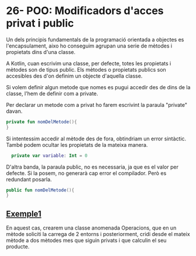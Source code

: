 # 26- POO: Modificadors d'acces privat i public

Un dels principis fundamentals de la programació orientada a objectes es l'encapsulament, aixo ho conseguim agrupan una serie de mètodes i propietats dins d'una classe.

A Kotlin, cuan escrivim una classe, per defecte, totes les propietats i mètodes son de tipus public. Els mètodes o propietats publics son accesibles des d'on definim un objecte d'aquella classe.

Si volem definir algun metode que nomes es pugui accedir des de dins de la classe, l'hem de definir com a private.

Per declarar un metode com a privat ho farem escrivint la paraula "private" davan.

```kotlin
private fun nomDelMetode(){
}
```
Si intentessim accedir al mètode des de fora, obtindriam un error sintàctic. També podem ocultar les propietats de la mateixa manera.

```kotlin
  private var variable: Int = 0
```

D'altra banda, la paraula public, no es necessaria, ja que es el valor per defecte. Si la posem, no generarà cap error el compilador. Però es redundant posarla.

```kotlin
public fun nomDelMetode(){
}
```

## [Exemple1](https://github.com/marcmoiagese/curskotlin/blob/master/26-POO-Modificadors_d_acces_privat_i_public/Exemple1/src/main/kotlin/Main.kt)

En aquest cas, crearem una classe anomenada Operacions, que en un mètode soliciti la carrega de 2 entorns i posteriorment, cridi desde el mateix mètode a dos mètodes mes que siguin privats i que calculin el seu producte.


